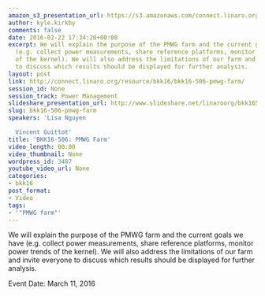 ```yaml
---
amazon_s3_presentation_url: https://s3.amazonaws.com/connect.linaro.org/bkk16/Presentations/Friday/BKK16-506.pdf
author: kyle.kirkby
comments: false
date: 2016-02-22 17:34:20+00:00
excerpt: We will explain the purpose of the PMWG farm and the current goals we have
  (e.g. collect power measurements, share reference platforms, monitor power trends
  of the kernel). We will also address the limitations of our farm and invite everyone
  to discuss which results should be displayed for further analysis.
layout: post
link: http://connect.linaro.org/resource/bkk16/bkk16-506-pmwg-farm/
session_id: None
session_track: Power Management
slideshare_presentation_url: http://www.slideshare.net/linaroorg/bkk16506-pmwg-farm
slug: bkk16-506-pmwg-farm
speakers: 'Lisa Nguyen

  Vincent Guittot'
title: 'BKK16-506: PMWG Farm'
video_length: 00:00
video_thumbnail: None
wordpress_id: 3487
youtube_video_url: None
categories:
- bkk16
post_format:
- Video
tags:
- '"PMWG farm"'
---
```


We will explain the purpose of the PMWG farm and the current goals we have (e.g. collect power measurements, share reference platforms, monitor power trends of the kernel). We will also address the limitations of our farm and invite everyone to discuss which results should be displayed for further analysis.

Event Date: March 11, 2016

